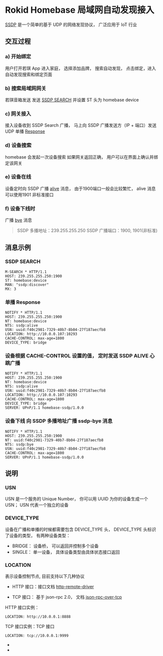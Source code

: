 # Rokid Homebase 局域网自动发现接入

[SSDP](https://zh.wikipedia.org/wiki/%E7%AE%80%E5%8D%95%E6%9C%8D%E5%8A%A1%E5%8F%91%E7%8E%B0%E5%8D%8F%E8%AE%AE) 是一个简单的基于 UDP 的网络发现协议， 广泛应用于 IoT 行业

## 交互过程

### a) 开始绑定

用户打开若琪 App 进入家庭， 选择添加品牌， 搜索自动发现， 点击绑定，进入自动发现搜索和绑定页面

### b) 搜索局域网网关

若琪音箱发送 发送 [SSDP SEARCH](#ssdp-search) 并设置 ST 头为 homebase device

### c) 网关接入

接入设备收到 SSDP Search 广播， 马上向 SSDP 广播发送方（IP + 端口）发送UDP 单播 [Response](#ssdp-response)

### d) 设备搜索

homebase 会发起一次设备搜索 如果网关返回正确， 用户可以在界面上确认并绑定该网关

### e) 设备在线

设备定时向 SSDP 广播 [alive](#ssdp-alive) 消息， 由于1900端口一般会比较繁忙， alive 消息可以使用1901 非标准接口

### f) 设备下线时

广播 [bye](#ssdp-bye) 消息

> SSDP 多播地址：239.255.255.250
> SSDP 广播端口：1900,  1901(非标准)

## 消息示例

### SSDP SEARCH <a name="ssdp-search"></a>

```
M-SEARCH * HTTP/1.1
HOST: 239.255.255.250:1900
ST: homebase:device
MAN: "ssdp:discover"
MX: 3
```

### 单播 Response <a name="ssdp-response"></a>

```
NOTIFY * HTTP/1.1
HOST: 239.255.255.250:1900
NT: homebase:device
NTS: ssdp:alive
USN: uuid:f40c2981-7329-40b7-8b04-27f187aecfb8
LOCATION: http://10.0.0.107:10293
CACHE-CONTROL: max-age=1800
DEVICE_TYPE: bridge
```

### 设备根据 CACHE-CONTROL 设置的值， 定时发送 SSDP ALIVE 心跳广播 <a name="ssdp-alive"></a>

```
NOTIFY * HTTP/1.1
HOST: 239.255.255.250:1900
NT: homebase:device
NTS: ssdp:alive
USN: uuid:f40c2981-7329-40b7-8b04-27f187aecfb8
LOCATION: http://10.0.0.107:10293
CACHE-CONTROL: max-age=1800
DEVICE_TYPE: bridge
SERVER: UPnP/1.1 homebase-ssdp/1.0.0
```

### 设备下线 向 SSDP 多播地址广播 ssdp-bye 消息

```
NOTIFY * HTTP/1.1
HOST: 239.255.255.250:1900
NT: uuid:f40c2981-7329-40b7-8b04-27f187aecfb8
NTS: ssdp:bye
USN: uuid:f40c2981-7329-40b7-8b04-27f187aecfb8
CACHE-CONTROL: max-age=1800
SERVER: UPnP/1.1 homebase-ssdp/1.0.0
```

## 说明

### USN

USN 是一个服务的 Unique Number， 你可以用 UUID 为你的设备生成一个 USN； USN 代表一个独立的设备

### DEVICE_TYPE

设备在广播和单播的时候都需要包含 DEVICE_TYPE 头， DEVICE_TYPE 头标识了设备的类型， 有两种设备类型：

- BRIDGE： 设备桥， 可以返回并控制多个设备
- SINGLE： 单一设备， 具体设备类型由具体状态接口返回

### LOCATION

表示设备控制节点, 目前支持以下几种协议

- HTTP 接口：接口文档 [http-remote-driver][http-remote-driver]

- TCP 接口：  基于 json-rpc 2.0， 文档 [json-rpc-over-tcp][json-rpc-over-tcp]

HTTP 接口实例：

```
LOCATION: http://10.0.0.1:8888
```

TCP 接口实例：TCP 接口
```
LOCATION: tcp://10.0.0.1:9999
```

- [http-remote-driver]: ./http-remote-driver.md
- [json-rpc-over-tcp]: ./json-rpc-over-tcp.md
